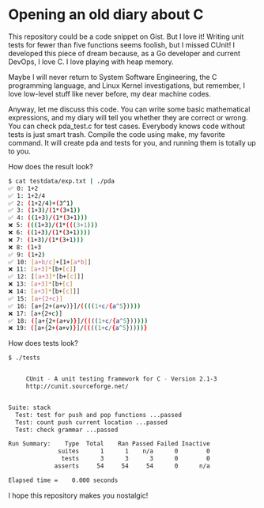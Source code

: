 # Opening an old diary about C
This repository could be a code snippet on Gist. But I love it!
Writing unit tests for fewer than five functions seems foolish, but I missed CUnit!
I developed this piece of dream because, as a Go developer and current DevOps, I love C.
I love playing with heap memory.

Maybe I will never return to System Software Engineering, the C programming language, and Linux Kernel investigations, but
remember, I love low-level stuff like never before, my dear machine codes.

Anyway, let me discuss this code. You can write some basic mathematical expressions, and my diary will tell you whether they are correct or wrong.
You can check pda_test.c for test cases. Everybody knows code without tests is just smart trash.
Compile the code using make, my favorite command. It will create pda and tests for you, and running them is totally up to you.

How does the result look?

```bash
$ cat testdata/exp.txt | ./pda 
✅ 0: 1+2
✅ 1: 1+2/4
✅ 2: (1+2/4)+(3^1)
✅ 3: (1+3)/(1*(3+1))
✅ 4: ((1+3)/(1*(3+1)))
❌ 5: (((1+3)/(1*(((3+1)))
❌ 6: ((1+3)/(1*(3+1))))
❌ 7: (1+3)/(1*(3+1)))
❌ 8: (1+3
✅ 9: (1+2)
✅ 10: [a+b/c]+[1+[a*b]]
❌ 11: [a+3]*[b+[c]]
✅ 12: [[a+3]*[b+[c]]]
❌ 13: [a+3]*[b+[c]
❌ 14: [a+3]*[b+[c]]]
✅ 15: [a+{2+c}]
✅ 16: [a+{2+(a+v)}]/((((1+c/{a^5}))))
❌ 17: [a+{2+c)]
✅ 18: ([a+{2+(a+v)}]/((((1+c/{a^5})))))
❌ 19: ([a+{2+(a+v)}]/((((1+c/{a^5}))))}
```

How does tests look?

```bash
$ ./tests 


     CUnit - A unit testing framework for C - Version 2.1-3
     http://cunit.sourceforge.net/


Suite: stack
  Test: test for push and pop functions ...passed
  Test: count push current location ...passed
  Test: check grammar ...passed

Run Summary:    Type  Total    Ran Passed Failed Inactive
              suites      1      1    n/a      0        0
               tests      3      3      3      0        0
             asserts     54     54     54      0      n/a

Elapsed time =    0.000 seconds
```

I hope this repository makes you nostalgic!
